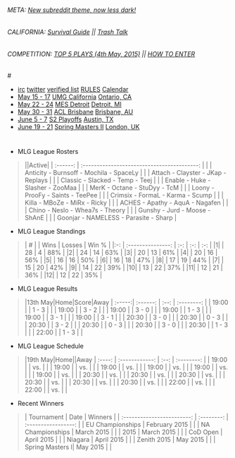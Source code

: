#####

###### META: [New subreddit theme, now less dark!](/35ana5)

######  [](#umg) CALIFORNIA: [Survival Guide](/35pkn0) || [Trash Talk](/35xrpf)

###### COMPETITION: [TOP 5 PLAYS (4th May, 2015)](/34w94g) || [HOW TO ENTER](/31vrl9)

#[](#potw)

*  [irc](https://client02.chat.mibbit.com/?server=irc.snoonet.org&channel=%23codcompetitive) [twitter](http://twitter.com/rcodcompetitive) [verified list](http://www.reddit.com/r/CoDCompetitive/wiki/verified_list)  [RULES](http://www.reddit.com/r/CoDCompetitive/wiki/index#wiki_rules) [Calendar](http://cod.esportspedia.com/wiki/Calendar)
  * [May 15 - 17](#date) [UMG California](#event) [](#ev) [Ontario, CA](#location) [](#loc)
  * [May 22 - 24](#date) [MES Detroit](#event) [](#ev) [Detroit, MI](#location) [](#loc)
  * [May 30 - 31](#date) [ACL Brisbane](#event) [](#ev) [Brisbane, AU](#location) [](#loc)
  * [June 5 - 7](#date) [S2 Playoffs](#event) [](#ev) [Austin, TX](#location) [](#loc)
  * [June 19 - 21](#date) [Spring Masters II](#event) [](#ev) [London, UK](#location) [](#loc)

#

* MLG League Rosters

 >||Active|
| :------: | :-----------------------------------------: |
| [](#ar) | Anticity - Burnsoff - Mochila - SpaceLy |
| [](#denial)  | Attach - Clayster - JKap - Replays |
| [](#elevate) | Classic - Slacked - Temp - Teej |
| [](#faze)  | Enable - Huke - Slasher - ZooMaa |
| [](#justus) | MerK - Octane - StuDyy - TcM |
| [](#envyus) | Loony - ProoFy - Saints - TeePee |
| [](#opticgaming) | Crimsix - FormaL - Karma - Scump |
| [](#opticnation) | Killa - MBoZe - MiRx - Ricky |
| [](#prophecy) | ACHES - Apathy - AquA - Nagafen |
| [](#rise) | Chino - Neslo - Whea7s - Theory |
| [](#tcm) | Gunshy - Jurd - Moose - ShAnE |
| [](#tk) | Goonjar - NAMELESS - Parasite - Sharp |

* MLG League Standings

 >| # |  | Wins | Losses | Win % |
|:-: | :---------------: | :-: | :-: | :-: |
|1| [](#opticgaming) | 28 | 4 | 88% |
|2| [](#elevate) | 24 | 14 | 63% |
|3| [](#denial) | 20 | 13 | 61% |
|4| [](#envyus) | 20 | 16 | 56% |
|5| [](#faze) | 16 | 16 | 50% |
|6| [](#rise) | 16 | 18 | 47% |
|8| [](#tk) | 17 | 19 | 44% |
|7| [](#tcm) | 15 | 20 | 42% |
|9| [](#opticnation) | 14 | 22 | 39% |
|10| [](#prophecy) | 13 | 22 | 37% |
|11| [](#ar) | 12 | 21 | 36% |
|12| [](#justus) | 12 | 22 | 35% |

* MLG League Results

 >|13th May|Home|Score|Away
| :-----:| :------: | :--: | :--------: |
| 19:00 | [](#envyus) | 1 - 3 | [](#justus) |
| 19:00 | [](#denial) | 3 - 2 | [](#faze) |
| 19:00 | [](#opticgaming) | 3 - 0 | [](#elevate) |
| 19:00 | [](#ar) | 1 - 3 | [](#tk) |
| 19:00 | [](#rise) | 3 - 1 | [](#tcm) |
| 19:00 | [](#prophecy) | 3 - 1 | [](#opticnation) |
| 20:30 | [](#tk) | 3 - 0 | [](#prophecy) |
| 20:30 | [](#tcm) | 0 - 3 | [](#opticgaming) |
| 20:30 | [](#opticnation) | 3 - 2 | [](#rise) |
| 20:30 | [](#elevate) | 0 - 3 | [](#faze) |
| 20:30 | [](#ar) | 3 - 0 | [](#envyus) |
| 20:30 | [](#justus) | 1 - 3 | [](#denial) |
| 22:00 | [](#prophecy) | 1 - 3 | [](#opticgaming) |

* MLG League Schedule

 >|19th May|Home||Away
| :----: | :------------: | :--: | :--------: |
| 19:00 | [](#denial) | vs. | [](#tcm) |
| 19:00 | [](#prophecy) | vs. | [](#envyus) |
| 19:00 | [](#opticnation) | vs. | [](#rise) |
| 19:00 | [](#justus) | vs. | [](#opticgaming) |
| 19:00 | [](#faze) | vs. | [](#ar) |
| 19:00 | [](#tk) | vs. | [](#elevate) |
| 20:30 | [](#tk) | vs. | [](#envyus) |
| 20:30 | [](#justus) | vs. | [](#tcm) |
| 20:30 | [](#elevate) | vs. | [](#opticnation) |
| 20:30 | [](#rise) | vs. | [](#opticgaming)|
| 20:30 | [](#faze) | vs. | [](#prophecy) |
| 20:30 | [](#ar) | vs. | [](#denial) |
| 22:00 | [](#faze) | vs. | [](#denial) |
| 22:00 | [](#opticgaming) | vs. | [](#rise) |

* Recent Winners

 >| Tournament | Date | Winners |
| :------------------------: | :--------: | :-----------------: |
| [](#codchamps) EU Championships | February 2015 | [](#epsilon)  |
| [](#codchamps) NA Championships | March 2015 | [](#opticgaming) |
| [](#codchamps) 2015 | March 2015 | [](#denial)  |
| [](#gfinity) CoD Open | April 2015 | [](#epsilon) |
| [](#ugc) Niagara | April 2015 |  [](#tk) |
| [](#eswc) Zenith 2015 | May 2015 | [](#opticgaming) |
| [](#gfinity) Spring Masters I| May 2015 | [](#opticgaming) |
